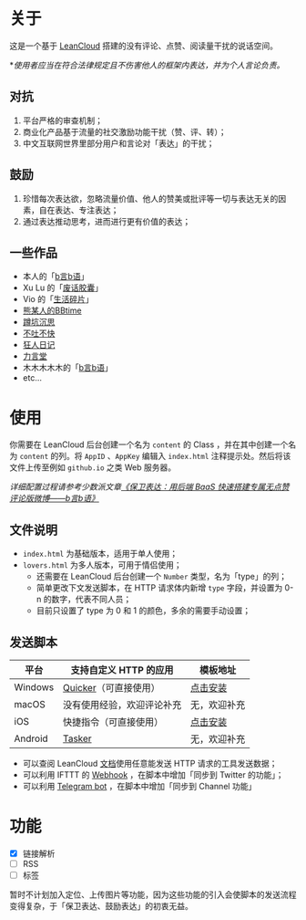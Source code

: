 

# 关于

这是一个基于 [LeanCloud](https://leancloud.com) 搭建的没有评论、点赞、阅读量干扰的说话空间。

**使用者应当在符合法律规定且不伤害他人的框架内表达，并为个人言论负责。*

## 对抗

1. 平台严格的审查机制；
2. 商业化产品基于流量的社交激励功能干扰（赞、评、转）；
3. 中文互联网世界里部分用户和言论对「表达」的干扰；

## 鼓励

1. 珍惜每次表达欲，忽略流量价值、他人的赞美或批评等一切与表达无关的因素，自在表达、专注表达；
2. 通过表达推动思考，进而进行更有价值的表达；

## 一些作品

- 本人的「[b言b语](https://bb.daibor.com)」
- Xu Lu 的「[废话胶囊](https://bb.lynnislu.com/)」
- Vio 的「[生活碎片](https://vio1331.github.io/)」
- [熊某人的BBtime](https://wangyr55.github.io/)
- [蹲坑沉思](https://dashlin.github.io/mythought/)
- [不吐不快](http://blog.zackzhou.com/thread/)
- [狂人日记](https://bb.elizen.me/)
- [力言堂](http://weibo.litalk.net/)
- 木木木木木的「[b言b语](https://immmmm.com/bb/)」
- etc…

# 使用

你需要在 LeanCloud 后台创建一个名为 `content` 的 Class ，并在其中创建一个名为 `content` 的列。将 `AppID` 、`AppKey` 编辑入 `index.html` 注释提示处。然后将该文件上传至例如 `github.io` 之类 Web 服务器。

*详细配置过程请参考少数派文章[《保卫表达：用后端 BaaS 快速搭建专属无点赞评论版微博——b言b语》](https://sspai.com/post/60024)*

## 文件说明

- `index.html` 为基础版本，适用于单人使用；
- `lovers.html` 为多人版本，可用于情侣使用；
  - 还需要在 LeanCloud 后台创建一个 `Number` 类型，名为「type」的列；
  - 简单更改下文发送脚本，在 HTTP 请求体内新增 `type` 字段，并设置为 0-n 的数字，代表不同人员；
  - 目前只设置了 type 为 0 和 1 的颜色，多余的需要手动设置；

## 发送脚本

| 平台    | 支持自定义 HTTP 的应用                                       | 模板地址                                                     |
| ------- | ------------------------------------------------------------ | ------------------------------------------------------------ |
| Windows | [Quicker](https://www.getquicker.net/)（可直接使用）         | [点击安装](https://getquicker.net/sharedaction?code=eeb80278-5f53-4b0d-d333-08d7e0dd26a9) |
| macOS   | 没有使用经验，欢迎评论补充                                   | 无，欢迎补充                                                 |
| iOS     | 快捷指令（可直接使用）                                       | [点击安装](https://www.icloud.com/shortcuts/3cfcbc36a6a24e0a8721bfeef8dfc6cf) |
| Android | [Tasker](https://play.google.com/store/apps/details?id=net.dinglisch.android.taskerm&hl=en_US) | 无，欢迎补充                                                 |

- 可以查阅 LeanCloud [文档](https://console.leancloud.app/docs/rest_api.html#hash1094926014)使用任意能发送 HTTP 请求的工具发送数据；
- 可以利用 IFTTT 的 [Webhook](https://ifttt.com/maker_webhooks) ，在脚本中增加「同步到 Twitter 的功能」；
- 可以利用 [Telegram bot](https://core.telegram.org/bots/api) ，在脚本中增加「同步到 Channel 功能」



# 功能

- [x]  链接解析
- [ ] RSS
- [ ] 标签

暂时不计划加入定位、上传图片等功能，因为这些功能的引入会使脚本的发送流程变得复杂，于「保卫表达、鼓励表达」的初衷无益。